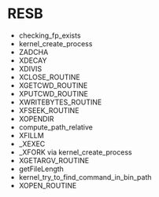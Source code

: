 # RESB
* checking_fp_exists
* kernel_create_process
* ZADCHA
* XDECAY
* XDIVIS
* XCLOSE_ROUTINE
* XGETCWD_ROUTINE
* XPUTCWD_ROUTINE
* XWRITEBYTES_ROUTINE
* XFSEEK_ROUTINE
* XOPENDIR
* compute_path_relative
* XFILLM
* _XEXEC
* _XFORK via kernel_create_process
* XGETARGV_ROUTINE
* getFileLength
* kernel_try_to_find_command_in_bin_path
* XOPEN_ROUTINE
